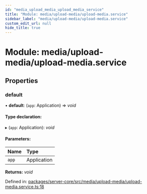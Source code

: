 ```yaml
---
id: "media_upload_media_upload_media_service"
title: "Module: media/upload-media/upload-media.service"
sidebar_label: "media/upload-media/upload-media.service"
custom_edit_url: null
hide_title: true
---
```


# Module: media/upload-media/upload-media.service

## Properties

### default

• **default**: (`app`: Application) => *void*

#### Type declaration:

▸ (`app`: Application): *void*

#### Parameters:

Name | Type |
:------ | :------ |
`app` | Application |

**Returns:** *void*

Defined in: [packages/server-core/src/media/upload-media/upload-media.service.ts:18](https://github.com/xr3ngine/xr3ngine/blob/716a06460/packages/server-core/src/media/upload-media/upload-media.service.ts#L18)
